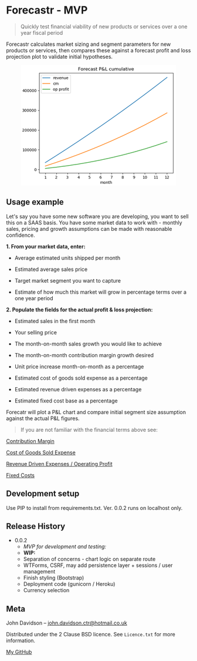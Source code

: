 # Forecastr - MVP
> Quickly test financial viability of new products or services over a one year fiscal period

Forecastr calculates market sizing and segment parameters for new products or services, then compares
these against a forecast profit and loss projection plot to validate initial hypotheses.

<p align="center">
  <img src="Forecastr.png">
</p>

## Usage example

Let's say you have some new software you are developing, you want to sell this on a SAAS basis.
You have some market data to work with - monthly sales, pricing and growth assumptions can be made with reasonable confidence.

**1. From your market data, enter:**

* Average estimated units shipped per month

* Estimated average sales price

* Target market segment you want to capture

* Estimate of how much this market will grow in percentage terms over a one year period

**2. Populate the fields for the actual profit & loss projection:**

* Estimated sales in the first month

* Your selling price

* The month-on-month sales growth you would like to achieve

* The month-on-month contribution margin growth desired

* Unit price increase month-on-month as a percentage

* Estimated cost of goods sold expense as a percentage

* Estimated revenue driven expenses as a percentage

* Estimated fixed cost base as a percentage

Forecatr will plot a P&L chart and compare initial segment size assumption against the actual P&L figures.

> If you are not familiar with the financial terms above see:

[Contribution Margin](https://www.investopedia.com/terms/c/contributionmargin.asp)

[Cost of Goods Sold Expense](https://www.investopedia.com/terms/c/cogs.asp)

[Revenue Driven Expenses / Operating Profit](https://www.investopedia.com/terms/o/operatingincome.asp)

[Fixed Costs](https://www.investopedia.com/terms/f/fixedcost.asp)

## Development setup

Use PIP to install from requirements.txt.
Ver. 0.0.2 runs on localhost only.

## Release History

* 0.0.2
    * *MVP for development and testing:*
    * **WIP:**
    * Separation of concerns - chart logic on separate route
    * WTForms, CSRF, may add persistence layer + sessions / user management
    * Finish styling (Bootstrap) 
    * Deployment code (gunicorn / Heroku)
    * Currency selection

## Meta

John Davidson – john.davidson.ctr@hotmail.co.uk

Distributed under the 2 Clause BSD licence. See ``Licence.txt`` for more information.

[My GitHub](https://github.com/John-E-Davidson72)


